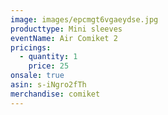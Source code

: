 ```yaml
---
image: images/epcmgt6vgaeydse.jpg
producttype: Mini sleeves
eventName: Air Comiket 2
pricings:
  - quantity: 1
    price: 25
onsale: true
asin: s-iNgro2fTh
merchandise: comiket
---
```

